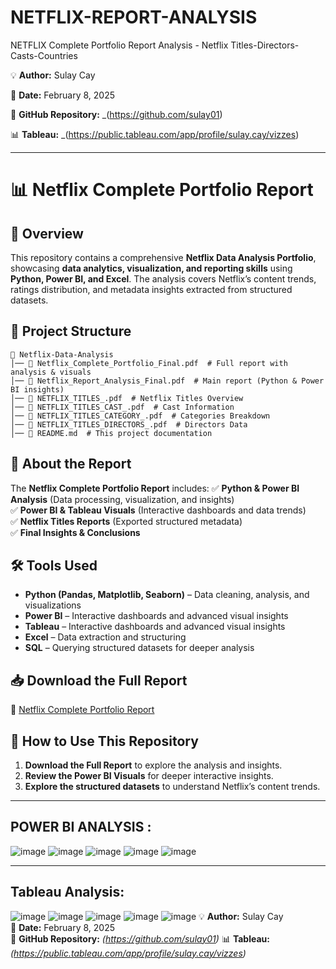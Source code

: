 # NETFLIX-REPORT-ANALYSIS
NETFLIX Complete Portfolio Report Analysis - Netflix Titles-Directors-Casts-Countries

💡 **Author:** Sulay Cay 

📅 **Date:** February 8, 2025

🎯 **GitHub Repository:** _(https://github.com/sulay01)

📊 **Tableau:** _(https://public.tableau.com/app/profile/sulay.cay/vizzes)

---
# 📊 Netflix Complete Portfolio Report

## 📌 Overview
This repository contains a comprehensive **Netflix Data Analysis Portfolio**, showcasing **data analytics, visualization, and reporting skills** using **Python, Power BI, and Excel**. The analysis covers Netflix’s content trends, ratings distribution, and metadata insights extracted from structured datasets.

## 📂 Project Structure
```
📁 Netflix-Data-Analysis
│── 📄 Netflix_Complete_Portfolio_Final.pdf  # Full report with analysis & visuals
│── 📄 Netflix_Report_Analysis_Final.pdf  # Main report (Python & Power BI insights)
│── 📄 NETFLIX_TITLES_.pdf  # Netflix Titles Overview
│── 📄 NETFLIX_TITLES_CAST_.pdf  # Cast Information
│── 📄 NETFLIX_TITLES_CATEGORY_.pdf  # Categories Breakdown
│── 📄 NETFLIX_TITLES_DIRECTORS_.pdf  # Directors Data
│── 📄 README.md  # This project documentation
```

## 📑 About the Report
The **Netflix Complete Portfolio Report** includes:
✅ **Python & Power BI Analysis** (Data processing, visualization, and insights)  
✅ **Power BI & Tableau Visuals** (Interactive dashboards and data trends)  
✅ **Netflix Titles Reports** (Exported structured metadata)  
✅ **Final Insights & Conclusions**  

## 🛠️ Tools Used
- **Python (Pandas, Matplotlib, Seaborn)** – Data cleaning, analysis, and visualizations  
- **Power BI** – Interactive dashboards and advanced visual insights
- **Tableau** – Interactive dashboards and advanced visual insights 
- **Excel** – Data extraction and structuring  
- **SQL** – Querying structured datasets for deeper analysis  

## 📥 Download the Full Report
📄 [Netflix Complete Portfolio Report](https://github.com/sulay01/NETFLIX-REPORT-ANALYSIS/blob/main/Netflix_Complete_Portfolio_Report_Analysis_.pdf)

## 🚀 How to Use This Repository
1. **Download the Full Report** to explore the analysis and insights.
2. **Review the Power BI Visuals** for deeper interactive insights.
3. **Explore the structured datasets** to understand Netflix’s content trends.
___________________________________________________________________________________________________________________________________________________
## POWER BI ANALYSIS : 
![image](https://github.com/user-attachments/assets/8a8feee9-71a0-40f2-9c44-b39c9eb3739f)
![image](https://github.com/user-attachments/assets/3b0fa82a-274d-459c-a8bd-c844a05ecba9)
![image](https://github.com/user-attachments/assets/2e2ed272-88a8-4449-9046-8dd643a44f35)
![image](https://github.com/user-attachments/assets/4e90ee2b-4636-4fb7-910c-33614a453921)
![image](https://github.com/user-attachments/assets/70eae33e-ed6c-4be1-af86-80d80311cd5f)
___________________________________________________________________________________________________________________________________________________

## Tableau Analysis:

![image](https://github.com/user-attachments/assets/e8fa1dc1-8760-4bbe-a924-005210b190bb)
![image](https://github.com/user-attachments/assets/326ad08b-b3e6-4cd4-8899-c891227a94ff)
![image](https://github.com/user-attachments/assets/7b1645df-c3ae-4ec0-8668-d041d671b447)
![image](https://github.com/user-attachments/assets/76b4ba3c-f49b-477e-be83-83f70a7d6f3e)
![image](https://github.com/user-attachments/assets/f85a6eb8-848a-4c5e-8dfd-a845462527d1)
💡 **Author:** Sulay Cay  
📅 **Date:** February 8, 2025  
🎯 **GitHub Repository:** _(https://github.com/sulay01)_
📊 **Tableau:** _(https://public.tableau.com/app/profile/sulay.cay/vizzes)_


